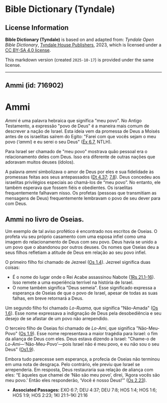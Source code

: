# Bible Dictionary (Tyndale)

## License Information

**Bible Dictionary (Tyndale)** is based on and adapted from: _Tyndale Open Bible Dictionary_, [Tyndale House Publishers](https://tyndaleopenresources.com/), 2023, which is licensed under a [CC BY-SA 4.0 license](https://creativecommons.org/licenses/by-sa/4.0/legalcode.en).

This markdown version (created `2025-10-17`) is provided under the same license.



--------------------------------

## Ammi (id: 716902)

Ammi
====

*Ammi* é uma palavra hebraica que significa "meu povo". No Antigo Testamento, a expressão "povo de Deus" é a maneira mais comum de descrever a nação de Israel. Esta ideia vem da promessa de Deus a Moisés antes de os israelitas saírem do Egito: "Farei com que vocês sejam o meu povo (*‘ammi*) e eu serei o seu Deus" ([Êx 6\.7](https://ref.ly/Exod6:7), NTLH).

Para Israel ser chamado de "meu povo" mostrava quão pessoal era o relacionamento deles com Deus. Isso era diferente de outras nações que adoravam muitos deuses (ídolos).

A palavra *ammi* simbolizava o amor de Deus por eles e sua fidelidade às promessas feitas aos seus antepassados ([Dt 4\.37](https://ref.ly/Deut4:37); [7\.8](https://ref.ly/Deut7:8)). Deus concedeu aos israelitas privilégios especiais ao chamá\-los de “meu povo”. No entanto, ele também esperava que fossem fiéis e obedientes. Os israelitas frequentemente falhavam nisso. Os profetas (pessoas que transmitiam as mensagens de Deus) frequentemente lembravam o povo de seu dever para com Deus.

Ammi no livro de Oseias.
------------------------

Um exemplo de tal aviso profético é encontrado nos escritos de Oseias. O profeta viu seu próprio casamento com uma esposa infiel como uma imagem do relacionamento de Deus com seu povo. Deus havia se unido a um povo que o abandonou por outros deuses. Os nomes que Oseias deu a seus filhos refletiam a atitude de Deus em relação ao seu povo infiel.

O primeiro filho foi chamado de Jezreel ([Os 1\.4](https://ref.ly/Hos1:4)). Jezreel significa duas coisas:

* É o nome do lugar onde o Rei Acabe assassinou Nabote ([1Rs 21\.1–16](https://ref.ly/1Kgs21:1-1Kgs21:16)). Isso remete a uma experiência terrível na história de Israel.
* O nome também significa "Deus semeia". Esse significado expressa a esperança de Oseias de que o povo de Israel, apesar de todas as suas falhas, em breve retornará a Deus.

Um segundo filho foi chamado *Lo\-Ruama*, que significa "Não\-Amada" ([Os 1\.6](https://ref.ly/Hos1:6)). Esse nome expressava a indignação de Deus pela desobediência e seu desejo de se afastar de um povo não arrependido.

O terceiro filho de Oseias foi chamado de *Lo\-Ami*, que significa "Não\-Meu\-Povo" ([Os 1\.9](https://ref.ly/Hos1:9)). Esse nome representava a maior tragédia para Israel: o fim da aliança de Deus com eles. Deus estava dizendo a Israel: "Chame\-o de *Lo\-Ami*—'Não\-Meu\-Povo'—pois Israel não é meu povo, e eu não sou o seu Deus" ([Os1\.9](https://ref.ly/Hos1:9)).

Embora tudo parecesse sem esperança, a profecia de Oseias não terminou em uma nota de desgraça. Pelo contrário, ele previu que Israel se arrependeria. Em resposta, Deus restauraria sua relação de aliança com eles: “E àqueles que chamei de ‘Não são meu povo’, direi, ‘Agora vocês são meu povo.’ Então eles responderão, ‘Você é nosso Deus!’” ([Os 2\.23](https://ref.ly/Hos2:23)).

* **Associated Passages:** EXO 6:7; DEU 4:37; DEU 7:8; HOS 1:4; HOS 1:6; HOS 1:9; HOS 2:23; 1KI 21:1–1KI 21:16

